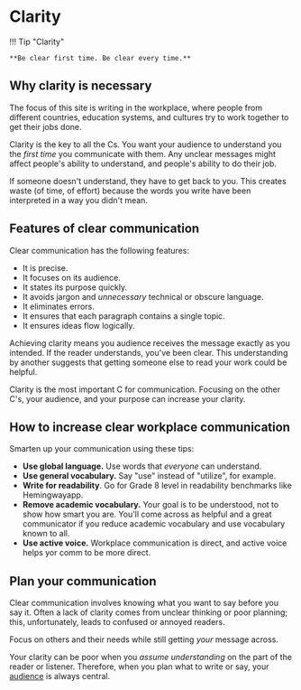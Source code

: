 # Clarity

!!! Tip "Clarity"

    **Be clear first time. Be clear every time.**

## Why clarity is necessary

The focus of this site is writing in the workplace, where people from different countries, education systems, and cultures try to work together to get their jobs done.

Clarity is the key to all the Cs. You want your audience to understand you the *first time* you communicate with them. Any unclear messages might affect people's ability to understand, and people's ability to do their job.

If someone doesn't understand, they have to get back to you. This creates waste (of time, of effort) because the words you write have been interpreted in a way you didn't mean.

## Features of clear communication 

Clear communication has the following features:

- It is precise.
- It focuses on its audience.
- It states its purpose quickly.
- It avoids jargon and *unnecessary* technical or obscure language.
- It eliminates errors.
- It ensures that each paragraph contains a single topic.
- It ensures ideas flow logically.

Achieving clarity means you audience receives the message exactly as you intended. If the reader understands, you've been clear. This understanding by another suggests that getting someone else to read your work could be helpful.

Clarity is the most important C for communication. Focusing on the other C's, your audience, and your purpose can increase your clarity.

## How to increase clear workplace communication

Smarten up your communication using these tips:

- **Use global language.** Use words that *everyone* can understand.
- **Use general vocabulary.** Say "use" instead of "utilize", for example.
- **Write for readability**. Go for Grade 8 level in readability benchmarks like Hemingwayapp.
- **Remove academic vocabulary.** Your goal is to be understood, not to show how smart you are. You'll come across as helpful and a great communicator if you reduce academic vocabulary and use vocabulary known to all.
- **Use active voice.** Workplace communication is direct, and active voice helps yor comm to be more direct.

## Plan your communication

Clear communication involves knowing what you want to say before you say it. Often a lack of clarity comes from unclear thinking or poor planning; this, unfortunately, leads to confused or annoyed readers.

Focus on others and their needs while still getting *your* message across.

Your clarity can be poor when you *assume understanding* on the part of the reader or listener. Therefore, when you plan what to write or say, your [audience](Clarity.md) is always central.
